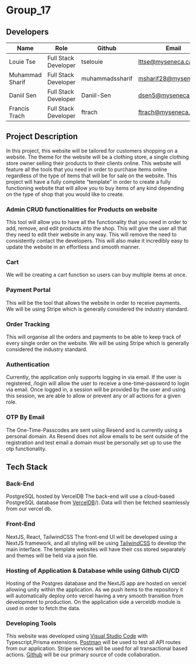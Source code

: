 # Group_17

## Developers
| Name        |   Role |     Github    | Email       |
| ----------- | --------- | --------- | --------------------------- |
| Louie Tse | Full Stack Developer | tselouie| lttse@myseneca.ca |
| Muhammad Sharif  | Full Stack Developer  | muhammadssharif | msharif28@myseneca.ca |
| Daniil Sen  | Full Stack Developer | Daniil-Sen | dsen5@myseneca.ca |
| Francis Trach  |  Full Stack Developer | ftrach | ftrach@myseneca.ca |

## Project Description

In this project, this website will be tailored for customers shopping on a website. The theme for the website will be a clothing store, a single clothing store owner selling their products to their clients online. This website will feature all the tools that you need in order to purchase items online regardless of the type of items that will be for sale on the website. This project will have a fully complete “template” in order to create a fully functioning website that will allow you  to buy items of any kind depending on the type of shop that you would like to create.

### Admin CRUD functionalities for Products on website

This tool will allow you to have all the functionality that you need in order to add, remove, and edit products into the shop. This will give the user all that they need to edit their website in any way. This will remove the need to consistently contact the developers. This will also make it incredibly easy to update the website in an effortless and smooth manner.

### Cart

We will be creating a cart function so users can buy multiple items at once. 

### Payment Portal

This will be the tool that allows the website in order to receive payments. We will be using Stripe which is generally considered the industry standard. 

### Order Tracking 

This will  organise all the orders and payments to be able to keep track of every single order on the website. We will be using Stripe which is generally considered the industry standard. 

### Authentication
Currently, the application only supports logging in via email. If the user is registered, /login will allow the user to receive a one-time-password to login via email. Once logged in, a session will be provided by the user and using this session, we are able to allow or prevent any or all actions for a given role.

### OTP By Email
The One-Time-Passcodes are sent using Resend and is currently using a personal domain. As Resend does not allow emails to be sent outside of the registration and test email a domain must be personally set up to use the otp functionality.

## Tech Stack

### Back-End
PostgreSQL hosted by VercelDB 
The back-end will use a cloud-based PostgreSQL database from [VercelDB](https://vercel.com/guides/using-databases-with-vercel)/). Data will then be fetched seamlessly from our vercel db. 
### Front-End
NextJS, React, TailwindCSS
The front-end UI will be developed using a NextJS framework, and all styling will be using [TailwindCSS](https://tailwindcss.com/) to develop the main interface. The template websites will have their css stored separately and themes will be held via a json file.

### Hosting of Application & Database while using Github CI/CD
Hosting of the Postgres database and the NextJS app are hosted on vercel allowing unity within the application. As we push items to the repository it will automatically deploy onto vercel having a very smooth transition from development to production. On the application side a verceldb module is used in order to fetch the data.

### Developing Tools

This website was developed using [Visual Studio Code](https://code.visualstudio.com/) with Typescript,Prisma extensions. [Postman](https://www.postman.com/) will be used to test all API routes from our application. Stripe services will be used for all transactional based actions. [Github](https://www.github.com/) will be our primary source of code collaboration.





